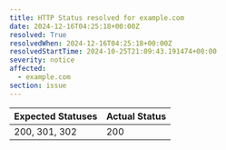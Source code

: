 ```yaml
---
title: HTTP Status resolved for example.com
date: 2024-12-16T04:25:18+00:00Z
resolved: True
resolvedWhen: 2024-12-16T04:25:18+00:00Z
resolvedStartTime: 2024-10-25T21:09:43.191474+00:00
severity: notice
affected:
  - example.com
section: issue
---
```


| Expected Statuses | Actual Status  |
|-------------------|----------------|
| 200, 301, 302 | 200 |
